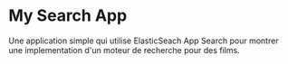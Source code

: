 # My Search App

Une application simple qui utilise ElasticSeach App Search pour montrer une implementation d'un moteur de recherche pour des films.
